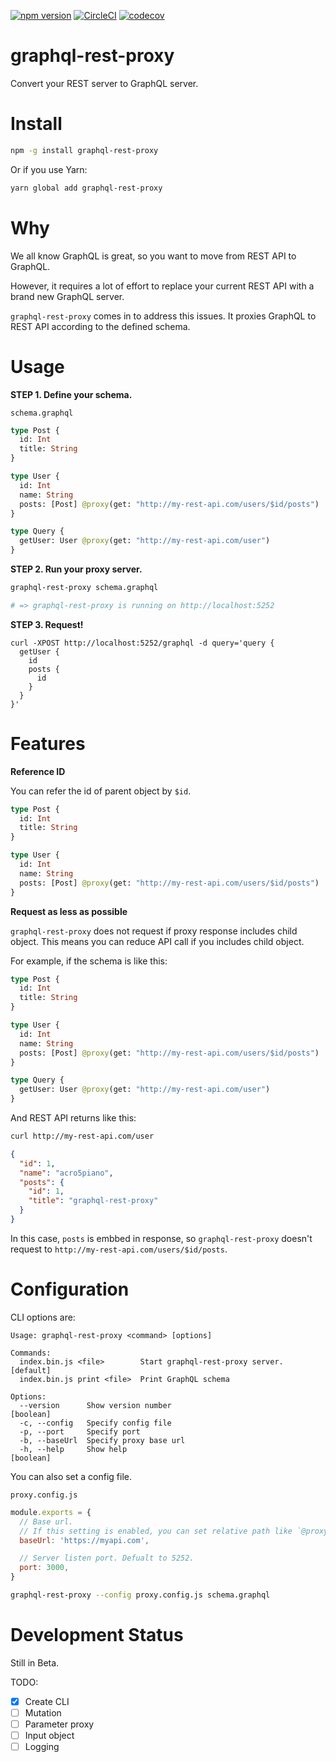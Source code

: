 [![npm version](https://badge.fury.io/js/graphql-rest-proxy.svg)](https://badge.fury.io/js/graphql-rest-proxy)
[![CircleCI](https://circleci.com/gh/acro5piano/graphql-rest-proxy.svg?style=svg)](https://circleci.com/gh/acro5piano/graphql-rest-proxy)
[![codecov](https://codecov.io/gh/acro5piano/graphql-rest-proxy/branch/master/graph/badge.svg)](https://codecov.io/gh/acro5piano/graphql-rest-proxy)

# graphql-rest-proxy

Convert your REST server to GraphQL server.

# Install

```sh
npm -g install graphql-rest-proxy
```

Or if you use Yarn:

```sh
yarn global add graphql-rest-proxy
```

# Why

We all know GraphQL is great, so you want to move from REST API to GraphQL.

However, it requires a lot of effort to replace your current REST API with a brand new GraphQL server.

`graphql-rest-proxy` comes in to address this issues. It proxies GraphQL to REST API according to the defined schema.

# Usage

**STEP 1. Define your schema.**

`schema.graphql`

```graphql
type Post {
  id: Int
  title: String
}

type User {
  id: Int
  name: String
  posts: [Post] @proxy(get: "http://my-rest-api.com/users/$id/posts")
}

type Query {
  getUser: User @proxy(get: "http://my-rest-api.com/user")
}
```

**STEP 2. Run your proxy server.**

```sh
graphql-rest-proxy schema.graphql

# => graphql-rest-proxy is running on http://localhost:5252
```

**STEP 3. Request!**

```
curl -XPOST http://localhost:5252/graphql -d query='query {
  getUser {
    id
    posts {
      id
    }
  }
}'
```

# Features

**Reference ID**

You can refer the id of parent object by `$id`.

```graphql
type Post {
  id: Int
  title: String
}

type User {
  id: Int
  name: String
  posts: [Post] @proxy(get: "http://my-rest-api.com/users/$id/posts")
}
```

**Request as less as possible**

`graphql-rest-proxy` does not request if proxy response includes child object. This means you can reduce API call if you includes child object.

For example, if the schema is like this:

```graphql
type Post {
  id: Int
  title: String
}

type User {
  id: Int
  name: String
  posts: [Post] @proxy(get: "http://my-rest-api.com/users/$id/posts")
}

type Query {
  getUser: User @proxy(get: "http://my-rest-api.com/user")
}
```

And REST API returns like this:

```sh
curl http://my-rest-api.com/user
```

```json
{
  "id": 1,
  "name": "acro5piano",
  "posts": {
    "id": 1,
    "title": "graphql-rest-proxy"
  }
}
```

In this case, `posts` is embbed in response, so `graphql-rest-proxy` doesn't request to `http://my-rest-api.com/users/$id/posts`.

# Configuration

CLI options are:

```
Usage: graphql-rest-proxy <command> [options]

Commands:
  index.bin.js <file>        Start graphql-rest-proxy server.          [default]
  index.bin.js print <file>  Print GraphQL schema

Options:
  --version      Show version number                                   [boolean]
  -c, --config   Specify config file
  -p, --port     Specify port
  -b, --baseUrl  Specify proxy base url
  -h, --help     Show help                                             [boolean]
```

You can also set a config file.

`proxy.config.js`

```javascript
module.exports = {
  // Base url.
  // If this setting is enabled, you can set relative path like `@proxy(get: "/user")`
  baseUrl: 'https://myapi.com',

  // Server listen port. Defualt to 5252.
  port: 3000,
}
```

```sh
graphql-rest-proxy --config proxy.config.js schema.graphql
```

# Development Status

Still in Beta.

TODO:

- [x] Create CLI
- [ ] Mutation
- [ ] Parameter proxy
- [ ] Input object
- [ ] Logging
